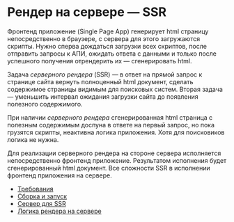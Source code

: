 # Рендер на сервере — SSR

Фронтенд приложение (Single Page App) генерирует html страницу непосредственно в браузере, с сервера для этого загружаются
скрипты. Нужно сперва дождаться загрузки всех скриптов, после отправить запросы к АПИ, ожидать ответа с данными и 
только после успешного получения отрендерить их — сгенерировать html. 

Задача *серверного рендера* (SSR) — в ответ на прямой запрос к странице сайта вернуть полноценный html документ, сделать 
содержимое страницы видимым для поисковых систем. Вторая задача — уменьшить интервал ожидания загрузки сайта до появления 
полезного содержимого. 

При наличии *серверного рендера* сгенерированная html страница с полезным содержимым доспуна в ответе на первый запрос, 
но пока грузятся скрипты, неактивна логика приложения. Хотя для поисковиков логика не нужна.

Для реализации серверного рендера на стороне сервера исполняется непосредственно фронтенд приложение. 
Результатом исполнения будет сгенерированный html документ. Все сложности SSR в исполнении фронтенд приложения на сервере.

- [Требования](/docs/develop/ssr/requirements.md)
- [Сборка и запуск](/docs/develop/ssr/build.md)
- [Сервер для SSR](/docs/develop/ssr/server.md)
- [Логика рендера на сервере](/docs/develop/ssr/render.md)
